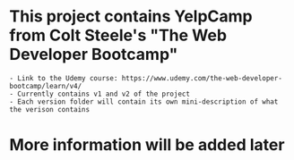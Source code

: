# This project contains YelpCamp from Colt Steele's "The Web Developer Bootcamp"
    - Link to the Udemy course: https://www.udemy.com/the-web-developer-bootcamp/learn/v4/
    - Currently contains v1 and v2 of the project
    - Each version folder will contain its own mini-description of what the verison contains

# More information will be added later